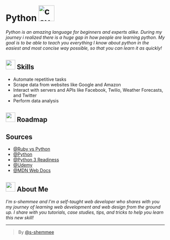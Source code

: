 # Python <img src="https://media.giphy.com/media/LMt9638dO8dftAjtco/giphy.gif" alt="cover" width="50"/>

*Python is an amazing language for beginners and experts alike. During my journey i realized there is a huge gap in how people are learning python. My goal is to be able to teach you everything I know about python in the easiest and most concise way possible, so that you can learn it as quickly!*


## <img src="https://media.giphy.com/media/RkcB9I0YnRiN6OQitv/giphy.gif" width="30"/> Skills

- Automate repetitive tasks
- Scrape data from websites like Google and Amazon
- Interact with servers and APIs like Facebook, Twilio, Weather Forecasts, and Twitter
- Perform data analysis


## <img src="https://media.giphy.com/media/5mgkHUz6GdNj1YOAgC/giphy.gif" width="30"/> Roadmap



## Sources

- [@Ruby vs Python](https://onemonth.com)
- [@Python](https://wikipedia.org)
- [@Python 3 Readiness](https://py3readiness.org)
- [@Udemy](https://www.udemy.com)
- [@MDN Web Docs](https://developer.mozilla.org/en-US/)


##  <img src="https://media.giphy.com/media/lGhBlBMIN2XsEteTN3/giphy.gif" width="30"/> About Me 
*I'm s-shemmee and I'm a self-taught web developer who shares with you my journey of learning web development and web design from the ground up. I share with you tutorials, case studies, tips, and tricks to help you learn this new skill!*

---

> By [@s-shemmee](https://www.github.com/s-shemmee)
